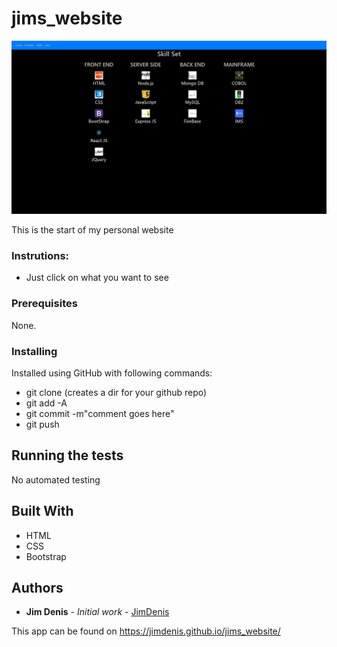 # jims_website

![Alt text](screencapture-jims-skills.png)

This is the start of my personal website

### Instrutions:

-   Just click on what you want to see

### Prerequisites

None.

### Installing

Installed using GitHub with following commands:

-   git clone (creates a dir for your github repo)
-   git add -A
-   git commit -m"comment goes here"
-   git push

## Running the tests

No automated testing

## Built With

-   HTML
-   CSS
-   Bootstrap

## Authors

-   **Jim Denis** - _Initial work_ - [JimDenis](https://github.com/JimDenis)

This app can be found on https://jimdenis.github.io/jims_website/
